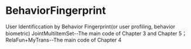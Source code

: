 # BehaviorFingerprint
User Identificcation by Behavior Fingerprint(or user profiling, behavior biometric)
JointMultiItemSet--The main code of Chapter 3 and Chapter 5；RelaFun+MyTrans--The main code of Chapter 4
